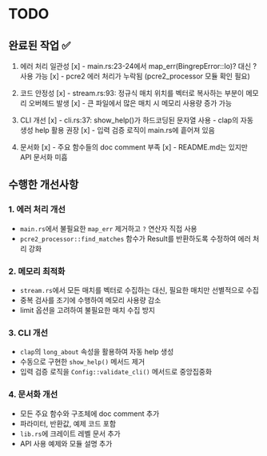 # TODO

## 완료된 작업 ✅

1. 에러 처리 일관성
   [x] - main.rs:23-24에서 map_err(BingrepError::Io)? 대신 ? 사용 가능
   [x] - pcre2 에러 처리가 누락됨 (pcre2_processor 모듈 확인 필요)

2. 코드 안정성
   [x] - stream.rs:93: 정규식 매치 위치를 벡터로 복사하는 부분이 메모리 오버헤드 발생
   [x] - 큰 파일에서 많은 매치 시 메모리 사용량 증가 가능

3. CLI 개선
   [x] - cli.rs:37: show_help()가 하드코딩된 문자열 사용 - clap의 자동 생성 help 활용 권장
   [x] - 입력 검증 로직이 main.rs에 흩어져 있음

4. 문서화
   [x] - 주요 함수들의 doc comment 부족
   [x] - README.md는 있지만 API 문서화 미흡

## 수행한 개선사항

### 1. 에러 처리 개선
- `main.rs`에서 불필요한 `map_err` 제거하고 `?` 연산자 직접 사용
- `pcre2_processor::find_matches` 함수가 Result를 반환하도록 수정하여 에러 처리 강화

### 2. 메모리 최적화
- `stream.rs`에서 모든 매치를 벡터로 수집하는 대신, 필요한 매치만 선별적으로 수집
- 중복 검사를 조기에 수행하여 메모리 사용량 감소
- limit 옵션을 고려하여 불필요한 매치 수집 방지

### 3. CLI 개선
- `clap`의 `long_about` 속성을 활용하여 자동 help 생성
- 수동으로 구현한 `show_help()` 메서드 제거
- 입력 검증 로직을 `Config::validate_cli()` 메서드로 중앙집중화

### 4. 문서화 개선
- 모든 주요 함수와 구조체에 doc comment 추가
- 파라미터, 반환값, 예제 코드 포함
- `lib.rs`에 크레이트 레벨 문서 추가
- API 사용 예제와 모듈 설명 추가
